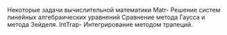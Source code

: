 Некоторые задачи вычислительной математики
Matr-
Решение систем линейных алгебраических уравнений
Сравнение метода Гаусса и метода Зейделя.
IntTrap-
Интегрирование методом трапеций.
